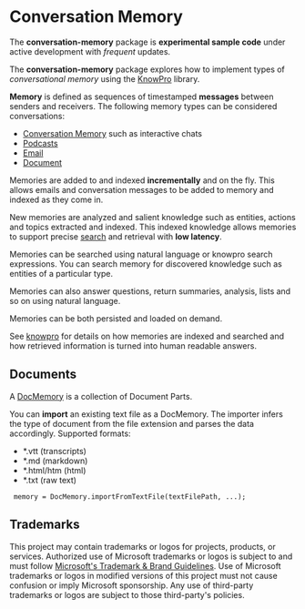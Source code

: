 # Conversation Memory

The **conversation-memory** package is **experimental sample code** under active development with _frequent_ updates.

The **conversation-memory** package explores how to implement types of _conversational memory_ using the [KnowPro](../../knowPro/README.md) library.

**Memory** is defined as sequences of timestamped **messages** between senders and receivers. The following memory types can be considered conversations:

- [Conversation Memory](./src/conversationMemory.ts) such as interactive chats
- [Podcasts](./src/podcast.ts)
- [Email](./src/emailMemory.ts)
- [Document](./src/docMemory.ts)

Memories are added to and indexed **incrementally** and on the fly. This allows emails and conversation messages to be added to memory and indexed as they come in.

New memories are analyzed and salient knowledge such as entities, actions and topics extracted and indexed. This indexed knowledge allows memories to support precise [search](./src/memory.ts#search) and retrieval with **low latency**.

Memories can be searched using natural language or knowpro search expressions. You can search memory for discovered knowledge such as entities of a particular type.

Memories can also answer questions, return summaries, analysis, lists and so on using natural language.

Memories can be both persisted and loaded on demand.

See [knowpro](../../knowPro/README.md) for details on how memories are indexed and searched and how retrieved information is turned into human readable answers.

## Documents

A [DocMemory](../conversation/src/docMemory.ts) is a collection of Document Parts.

You can **import** an existing text file as a DocMemory. The importer infers the type of document from the file extension and parses the data accordingly. Supported formats:

- \*.vtt (transcripts)
- \*.md (markdown)
- \*.html/htm (html)
- \*.txt (raw text)

`
memory = DocMemory.importFromTextFile(textFilePath, ...);`

## Trademarks

This project may contain trademarks or logos for projects, products, or services. Authorized use of Microsoft
trademarks or logos is subject to and must follow
[Microsoft's Trademark & Brand Guidelines](https://www.microsoft.com/en-us/legal/intellectualproperty/trademarks/usage/general).
Use of Microsoft trademarks or logos in modified versions of this project must not cause confusion or imply Microsoft sponsorship.
Any use of third-party trademarks or logos are subject to those third-party's policies.
